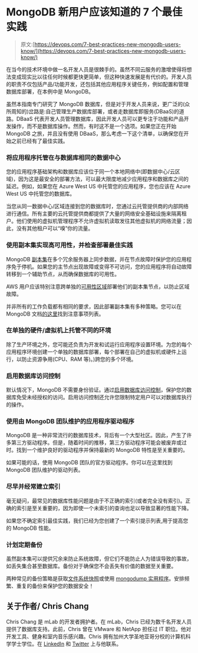 # MongoDB 新用户应该知道的 7 个最佳实践

> 原文:[https://devops.com/7-best-practices-new-mongodb-users-know/](https://devops.com/7-best-practices-new-mongodb-users-know/)

在当今的技术环境中做一名开发人员是很棘手的。虽然不同云服务的激增使得将想法变成现实比以往任何时候都更快更简单，但这种快速发展是有代价的。开发人员的职责不仅包括产品/功能开发，还包括其他应用程序关键任务，例如配置和管理数据库部署，在本例中是 MongoDB。

虽然本指南专门研究了 MongoDB 数据库，但是对于开发人员来说，更广泛的(众所周知的)岔路是:自己管理生产数据库部署，或者走数据库即服务(DBaaS)的道路。DBaaS 代表开发人员管理数据库，因此开发人员可以更专注于功能和产品开发操作，而不是数据库操作。然而，有时这不是一个选项。如果您正在开始 MongoDB 之旅，并且没有使用 DBaaS，那么考虑一下这个清单，以确保您在开始之前已经有了最佳实践。

### 将应用程序托管在与数据库相同的数据中心

您的应用程序基础架构和数据库应该位于同一个本地网络中(即数据中心/云区域)，因为这是最安全的部署方法，可以最大限度地减少应用程序和数据库之间的延迟。例如，如果您在 Azure West US 中托管您的应用程序，您也应该在 Azure West US 中托管您的数据库。

当您从同一数据中心/区域连接到您的数据库时，您通过云托管提供商的内部网络进行通信。所有主要的云托管提供商都提供了大量的网络安全基础设施来隔离租户。他们使用的虚拟机管理程序不允许虚拟机读取发往其他虚拟机的网络流量；因此，没有其他租户可以“嗅”你的流量。

### 使用副本集实现高可用性，并检查部署最佳实践

MongoDB [副本集](https://docs.mongodb.com/manual/replication/)在多个冗余服务器上同步数据，并在节点故障时保护您的应用程序免于停机。如果您的主节点出现故障或变得不可访问，您的应用程序将自动故障转移到一个辅助节点，从而确保数据库的可用性。

AWS 用户应该特别注意跨单独的[可用性区域](https://docs.aws.amazon.com/AWSEC2/latest/UserGuide/using-regions-availability-zones.html)部署他们的副本集节点，以防止区域故障。

并非所有的工作负载都有相同的要求，因此部署副本集有多种策略。您可以在 MongoDB 文档[的这里](https://docs.mongodb.com/manual/core/replica-set-architectures/.)找到注意事项列表。

### 在单独的硬件/虚拟机上托管不同的环境

除了生产环境之外，您可能还负责为开发和试运行应用程序设置环境。为您的每个应用程序环境创建一个单独的数据库部署，每个部署在自己的虚拟机或硬件上运行，以防止资源争用(CPU、RAM 等)。)跨您的多个环境。

### 启用数据库访问控制

默认情况下，MongoDB 不需要身份验证。通过[启用数据库访问控制](https://docs.mongodb.com/v3.2/tutorial/enable-authentication/)，保护您的数据库免受未经授权的访问。启用访问控制还允许您限制特定用户可以对数据库执行的操作。

### 使用由 MongoDB 团队维护的应用程序驱动程序

MongoDB 是一种非常流行的数据库技术，背后有一个大型社区。因此，产生了许多第三方驱动程序。但是，随着时间的推移，第三方驱动程序可能会被废弃或过时。找到一个维护良好的驱动程序并保持最新的 MongoDB 特性是至关重要的。

如果可能的话，使用 MongoDB 团队的官方驱动程序。你可以在这里找到 MongoDB 团队维护的驱动列表。

### 尽早并经常建立索引

毫无疑问，最常见的数据库性能问题是由于不正确的索引(或者完全没有索引)。正确的索引是至关重要的，因为即使一个未索引的查询也足以导致显著的性能下降。

如果您不确定索引最佳实践，我们已经为您创建了一个索引提示列表,用于提高您的 MongoDB 性能。

### 计划定期备份

虽然副本集可以提供冗余来防止系统故障，但它们不能防止人为错误导致的事故，如丢失集合甚至数据库。备份对于确保您不会丢失有价值的数据至关重要。

两种常见的备份策略是获取[文件系统快照](https://docs.mongodb.com/v3.2/core/backups/#back-up-with-filesystem-snapshots)或使用 [mongodump 实用程序](https://docs.mongodb.com/v3.2/core/backups/#back-up-with-mongodump)。安排频繁、重复的备份来保护您的数据安全！

## 关于作者/ Chris Chang

Chris Chang 是 mLab 的开发者拥护者。在 mLab，Chris 已经为数千名开发人员提供了数据库支持。此前，Chris 曾在 VMware 和 NetApp 担任过 IT 职位。他对开发工具、健身和室内音乐感兴趣。Chris 拥有加州大学圣地亚哥分校的计算机科学学士学位。在 [LinkedIn](https://www.linkedin.com/in/chrisckchang) 和 [Twitter](https://twitter.com/chrisckchang) 上与他联系。